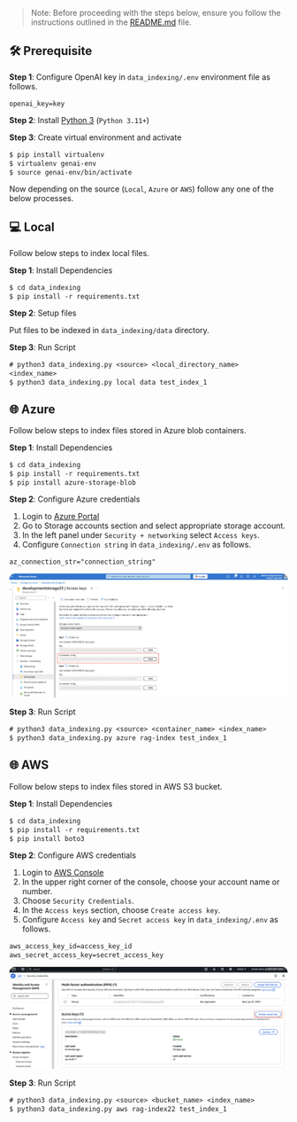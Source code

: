 >Note: Before proceeding with the steps below, ensure you follow the instructions outlined in the [README.md](/README.md) file.

## 🛠️ Prerequisite

**Step 1**: Configure OpenAI key in `data_indexing/.env` environment file as follows.

```
openai_key=key
```

**Step 2**: Install [Python 3](https://www.python.org/downloads/) (`Python 3.11+`)

**Step 3**:  Create virtual environment and activate
```
$ pip install virtualenv
$ virtualenv genai-env
$ source genai-env/bin/activate
```

Now depending on the source (`Local`, `Azure` or `AWS`) follow any one of the below processes. 

## 💻 Local

Follow below steps to index local files.

**Step 1**: Install Dependencies
```
$ cd data_indexing
$ pip install -r requirements.txt
```

**Step 2**: Setup files

Put files to be indexed in `data_indexing/data` directory.

**Step 3**: Run Script

```
# python3 data_indexing.py <source> <local_directory_name> <index_name>
$ python3 data_indexing.py local data test_index_1
```

## 🌐 Azure

Follow below steps to index files stored in Azure blob containers.

**Step 1**: Install Dependencies
```
$ cd data_indexing
$ pip install -r requirements.txt
$ pip install azure-storage-blob
```

**Step 2**: Configure Azure credentials

1. Login to [Azure Portal](https://portal.azure.com/)
2. Go to Storage accounts section and select appropriate storage account.
3. In the left panel under `Security + networking` select `Access keys`. 
4. Configure `Connection string` in `data_indexing/.env` as follows.

```
az_connection_str="connection_string"
```

<img src="images/az_portal.png" alt="Azure Portal" width="900" style="border-radius: 10px;">

**Step 3**: Run Script

```
# python3 data_indexing.py <source> <container_name> <index_name>
$ python3 data_indexing.py azure rag-index test_index_1
```

## 🌐 AWS

Follow below steps to index files stored in AWS S3 bucket.

**Step 1**: Install Dependencies
```
$ cd data_indexing
$ pip install -r requirements.txt
$ pip install boto3
```

**Step 2**: Configure AWS credentials

1. Login to [AWS Console](https://aws.amazon.com/console/)
2. In the upper right corner of the console, choose your account name or number.
3. Choose `Security Credentials`. 
4. In the `Access keys` section, choose `Create access key`.
5. Configure `Access key` and `Secret access key` in `data_indexing/.env` as follows.

```
aws_access_key_id=access_key_id
aws_secret_access_key=secret_access_key
```

<img src="images/aws_console.png" alt="AWS Console" width="900" style="border-radius: 10px;">

**Step 3**: Run Script

```
# python3 data_indexing.py <source> <bucket_name> <index_name>
$ python3 data_indexing.py aws rag-index22 test_index_1
```
